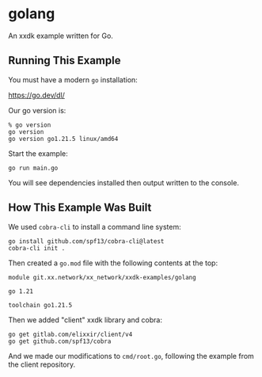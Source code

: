 # golang

An xxdk example written for Go.

## Running This Example

You must have a modern `go` installation:

https://go.dev/dl/

Our go version is:

```
% go version
go version
go version go1.21.5 linux/amd64
```

Start the example:

```
go run main.go
```

You will see dependencies installed then output written to the console.

## How This Example Was Built

We used `cobra-cli` to install a command line system:

```
go install github.com/spf13/cobra-cli@latest
cobra-cli init .

```

Then created a `go.mod` file with the following contents at the top:

```
module git.xx.network/xx_network/xxdk-examples/golang

go 1.21

toolchain go1.21.5
```

Then we added "client" xxdk library and cobra:

```
go get gitlab.com/elixxir/client/v4
go get github.com/spf13/cobra
```

And we made our modifications to `cmd/root.go`, following the example
from the client repository.

